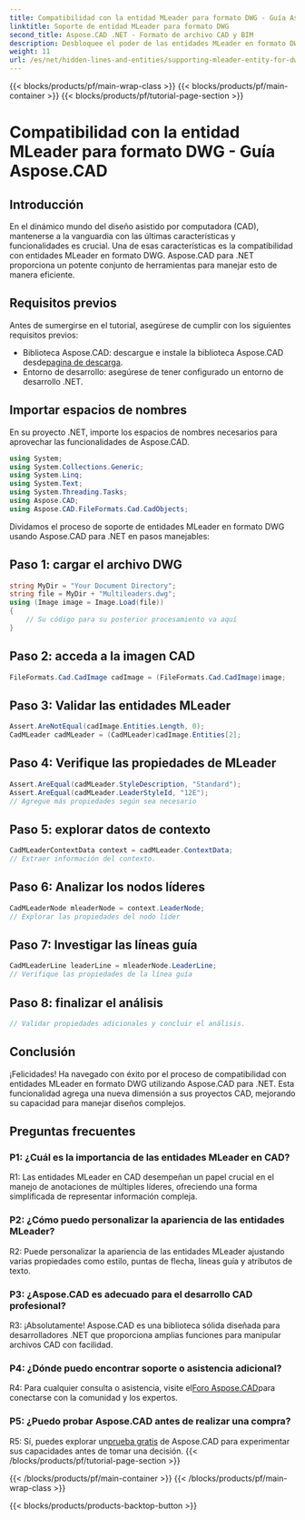 ```yaml
---
title: Compatibilidad con la entidad MLeader para formato DWG - Guía Aspose.CAD
linktitle: Soporte de entidad MLeader para formato DWG
second_title: Aspose.CAD .NET - Formato de archivo CAD y BIM
description: Desbloquee el poder de las entidades MLeader en formato DWG con Aspose.CAD para .NET. Mejore sus proyectos CAD sin esfuerzo.
weight: 11
url: /es/net/hidden-lines-and-entities/supporting-mleader-entity-for-dwg-format/
---
```


{{< blocks/products/pf/main-wrap-class >}}
{{< blocks/products/pf/main-container >}}
{{< blocks/products/pf/tutorial-page-section >}}

# Compatibilidad con la entidad MLeader para formato DWG - Guía Aspose.CAD

## Introducción

En el dinámico mundo del diseño asistido por computadora (CAD), mantenerse a la vanguardia con las últimas características y funcionalidades es crucial. Una de esas características es la compatibilidad con entidades MLeader en formato DWG. Aspose.CAD para .NET proporciona un potente conjunto de herramientas para manejar esto de manera eficiente.

## Requisitos previos

Antes de sumergirse en el tutorial, asegúrese de cumplir con los siguientes requisitos previos:

-  Biblioteca Aspose.CAD: descargue e instale la biblioteca Aspose.CAD desde[pagina de descarga](https://releases.aspose.com/cad/net/).
- Entorno de desarrollo: asegúrese de tener configurado un entorno de desarrollo .NET.

## Importar espacios de nombres

En su proyecto .NET, importe los espacios de nombres necesarios para aprovechar las funcionalidades de Aspose.CAD.

```csharp
using System;
using System.Collections.Generic;
using System.Linq;
using System.Text;
using System.Threading.Tasks;
using Aspose.CAD;
using Aspose.CAD.FileFormats.Cad.CadObjects;
```

Dividamos el proceso de soporte de entidades MLeader en formato DWG usando Aspose.CAD para .NET en pasos manejables:

## Paso 1: cargar el archivo DWG

```csharp
string MyDir = "Your Document Directory";
string file = MyDir + "Multileaders.dwg";
using (Image image = Image.Load(file))
{
    // Su código para su posterior procesamiento va aquí
}
```

## Paso 2: acceda a la imagen CAD

```csharp
FileFormats.Cad.CadImage cadImage = (FileFormats.Cad.CadImage)image;
```

## Paso 3: Validar las entidades MLeader

```csharp
Assert.AreNotEqual(cadImage.Entities.Length, 0);
CadMLeader cadMLeader = (CadMLeader)cadImage.Entities[2];
```

## Paso 4: Verifique las propiedades de MLeader

```csharp
Assert.AreEqual(cadMLeader.StyleDescription, "Standard");
Assert.AreEqual(cadMLeader.LeaderStyleId, "12E");
// Agregue más propiedades según sea necesario
```

## Paso 5: explorar datos de contexto

```csharp
CadMLeaderContextData context = cadMLeader.ContextData;
// Extraer información del contexto.
```

## Paso 6: Analizar los nodos líderes

```csharp
CadMLeaderNode mleaderNode = context.LeaderNode;
// Explorar las propiedades del nodo líder
```

## Paso 7: Investigar las líneas guía

```csharp
CadMLeaderLine leaderLine = mleaderNode.LeaderLine;
// Verifique las propiedades de la línea guía
```

## Paso 8: finalizar el análisis

```csharp
// Validar propiedades adicionales y concluir el análisis.
```

## Conclusión

¡Felicidades! Ha navegado con éxito por el proceso de compatibilidad con entidades MLeader en formato DWG utilizando Aspose.CAD para .NET. Esta funcionalidad agrega una nueva dimensión a sus proyectos CAD, mejorando su capacidad para manejar diseños complejos.

## Preguntas frecuentes

### P1: ¿Cuál es la importancia de las entidades MLeader en CAD?

R1: Las entidades MLeader en CAD desempeñan un papel crucial en el manejo de anotaciones de múltiples líderes, ofreciendo una forma simplificada de representar información compleja.

### P2: ¿Cómo puedo personalizar la apariencia de las entidades MLeader?

R2: Puede personalizar la apariencia de las entidades MLeader ajustando varias propiedades como estilo, puntas de flecha, líneas guía y atributos de texto.

### P3: ¿Aspose.CAD es adecuado para el desarrollo CAD profesional?

R3: ¡Absolutamente! Aspose.CAD es una biblioteca sólida diseñada para desarrolladores .NET que proporciona amplias funciones para manipular archivos CAD con facilidad.

### P4: ¿Dónde puedo encontrar soporte o asistencia adicional?

R4: Para cualquier consulta o asistencia, visite el[Foro Aspose.CAD](https://forum.aspose.com/c/cad/19)para conectarse con la comunidad y los expertos.

### P5: ¿Puedo probar Aspose.CAD antes de realizar una compra?

 R5: Sí, puedes explorar un[prueba gratis](https://releases.aspose.com/) de Aspose.CAD para experimentar sus capacidades antes de tomar una decisión.
{{< /blocks/products/pf/tutorial-page-section >}}

{{< /blocks/products/pf/main-container >}}
{{< /blocks/products/pf/main-wrap-class >}}

{{< blocks/products/products-backtop-button >}}
